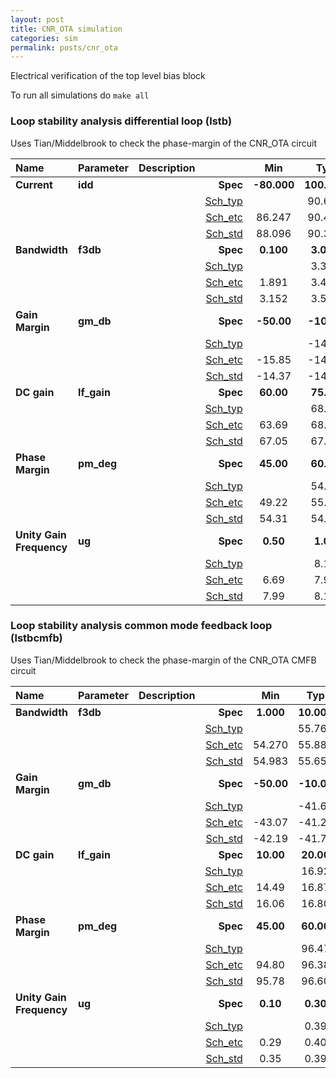 ```yaml
---
layout: post
title: CNR_OTA simulation
categories: sim
permalink: posts/cnr_ota
---
```


Electrical verification of the top level bias block

To run all simulations do `make all`


### Loop stability analysis differential loop (lstb)


Uses Tian/Middelbrook to check the phase-margin of the CNR_OTA circuit



|**Name**|**Parameter**|**Description**| |**Min**|**Typ**|**Max**| Unit|
|:---|:---|:---|---:|:---:|:---:|:---:| ---:|
|**Current**|**idd** | | **Spec**  | **-80.000** | **100.000** | **120.000** | **uA** |
| | | |<a href='results/lstb_Sch_typical.html'>Sch_typ</a>| | 90.609 |  | |
| | | |<a href='results/lstb_Sch_etc.html'>Sch_etc</a>|86.247 | 90.450 | 93.843 | |
| | | |<a href='results/lstb_Sch_mc.html'>Sch_std</a>|88.096 | 90.314 | 92.531 | |
|**Bandwidth**|**f3db** | | **Spec**  | **0.100** | **3.000** | **15.000** | **kHz** |
| | | |<a href='results/lstb_Sch_typical.html'>Sch_typ</a>| | 3.324 |  | |
| | | |<a href='results/lstb_Sch_etc.html'>Sch_etc</a>|1.891 | 3.426 | 6.389 | |
| | | |<a href='results/lstb_Sch_mc.html'>Sch_std</a>|3.152 | 3.568 | 3.985 | |
|**Gain Margin**|**gm\_db** | | **Spec**  | **-50.00** | **-10.00** | **-10.00** | **dB** |
| | | |<a href='results/lstb_Sch_typical.html'>Sch_typ</a>| | -14.22 |  | |
| | | |<a href='results/lstb_Sch_etc.html'>Sch_etc</a>|-15.85 | -14.30 | -12.65 | |
| | | |<a href='results/lstb_Sch_mc.html'>Sch_std</a>|-14.37 | -14.20 | -14.03 | |
|**DC gain**|**lf\_gain** | | **Spec**  | **60.00** | **75.00** | **80.00** | **dB** |
| | | |<a href='results/lstb_Sch_typical.html'>Sch_typ</a>| | 68.56 |  | |
| | | |<a href='results/lstb_Sch_etc.html'>Sch_etc</a>|63.69 | 68.13 | 71.84 | |
| | | |<a href='results/lstb_Sch_mc.html'>Sch_std</a>|67.05 | 67.98 | 68.91 | |
|**Phase Margin**|**pm\_deg** | | **Spec**  | **45.00** | **60.00** | **90.00** |  |
| | | |<a href='results/lstb_Sch_typical.html'>Sch_typ</a>| | 54.90 |  | |
| | | |<a href='results/lstb_Sch_etc.html'>Sch_etc</a>|49.22 | 55.22 | 60.52 | |
| | | |<a href='results/lstb_Sch_mc.html'>Sch_std</a>|54.31 | 54.88 | 55.45 | |
|**Unity Gain Frequency**|**ug** | | **Spec**  | **0.50** | **1.00** | **10.00** | **MHz** |
| | | |<a href='results/lstb_Sch_typical.html'>Sch_typ</a>| | 8.16 |  | |
| | | |<a href='results/lstb_Sch_etc.html'>Sch_etc</a>|6.69 | 7.90 | 9.43 | |
| | | |<a href='results/lstb_Sch_mc.html'>Sch_std</a>|7.99 | 8.14 | 8.28 | |

### Loop stability analysis common mode feedback loop (lstbcmfb)


Uses Tian/Middelbrook to check the phase-margin of the CNR_OTA CMFB circuit



|**Name**|**Parameter**|**Description**| |**Min**|**Typ**|**Max**| Unit|
|:---|:---|:---|---:|:---:|:---:|:---:| ---:|
|**Bandwidth**|**f3db** | | **Spec**  | **1.000** | **10.000** | **60.000** | **kHz** |
| | | |<a href='results/lstbcmfb_Sch_typical.html'>Sch_typ</a>| | 55.767 |  | |
| | | |<a href='results/lstbcmfb_Sch_etc.html'>Sch_etc</a>|54.270 | 55.881 | 58.920 | |
| | | |<a href='results/lstbcmfb_Sch_mc.html'>Sch_std</a>|54.983 | 55.657 | 56.330 | |
|**Gain Margin**|**gm\_db** | | **Spec**  | **-50.00** | **-10.00** | **-10.00** | **dB** |
| | | |<a href='results/lstbcmfb_Sch_typical.html'>Sch_typ</a>| | -41.62 |  | |
| | | |<a href='results/lstbcmfb_Sch_etc.html'>Sch_etc</a>|-43.07 | -41.29 | -40.76 | |
| | | |<a href='results/lstbcmfb_Sch_mc.html'>Sch_std</a>|-42.19 | -41.72 | -41.25 | |
|**DC gain**|**lf\_gain** | | **Spec**  | **10.00** | **20.00** | **30.00** | **dB** |
| | | |<a href='results/lstbcmfb_Sch_typical.html'>Sch_typ</a>| | 16.92 |  | |
| | | |<a href='results/lstbcmfb_Sch_etc.html'>Sch_etc</a>|14.49 | 16.87 | 18.67 | |
| | | |<a href='results/lstbcmfb_Sch_mc.html'>Sch_std</a>|16.06 | 16.80 | 17.53 | |
|**Phase Margin**|**pm\_deg** | | **Spec**  | **45.00** | **60.00** | **105.00** |  |
| | | |<a href='results/lstbcmfb_Sch_typical.html'>Sch_typ</a>| | 96.47 |  | |
| | | |<a href='results/lstbcmfb_Sch_etc.html'>Sch_etc</a>|94.80 | 96.38 | 99.39 | |
| | | |<a href='results/lstbcmfb_Sch_mc.html'>Sch_std</a>|95.78 | 96.60 | 97.42 | |
|**Unity Gain Frequency**|**ug** | | **Spec**  | **0.10** | **0.30** | **1.00** | **MHz** |
| | | |<a href='results/lstbcmfb_Sch_typical.html'>Sch_typ</a>| | 0.39 |  | |
| | | |<a href='results/lstbcmfb_Sch_etc.html'>Sch_etc</a>|0.29 | 0.40 | 0.48 | |
| | | |<a href='results/lstbcmfb_Sch_mc.html'>Sch_std</a>|0.35 | 0.39 | 0.42 | |

